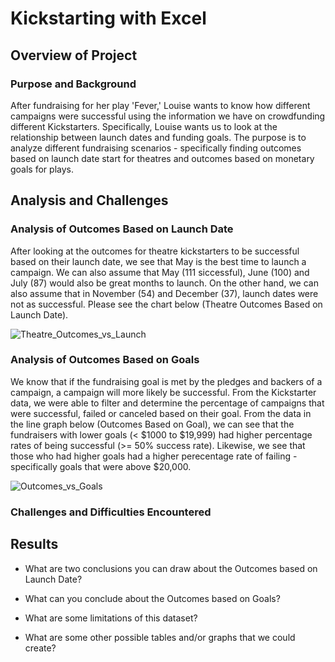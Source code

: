 # Kickstarting with Excel

## Overview of Project

### Purpose and Background
After fundraising for her play 'Fever,' Louise wants to know how different campaigns were successful using the information we have on crowdfunding different Kickstarters. Specifically, Louise wants us to look at the relationship between launch dates and funding goals. The purpose is to analyze different fundraising scenarios - specifically finding outcomes based on launch date start for theatres and outcomes based on monetary goals for plays. 

## Analysis and Challenges

### Analysis of Outcomes Based on Launch Date
After looking at the outcomes for theatre kickstarters to be successful based on their launch date, we see that May is the best time to launch a campaign. We can also assume that May (111 siccessful), June (100) and July (87) would also be great months to launch. On the other hand, we can also assume that in November (54) and December (37), launch dates were not as successful. Please see the chart below (Theatre Outcomes Based on Launch Date). 

![Theatre_Outcomes_vs_Launch](https://user-images.githubusercontent.com/110576028/185778942-131dd3ef-21cd-4780-8071-5197b8a5c1fd.png)


### Analysis of Outcomes Based on Goals
We know that if the fundraising goal is met by the pledges and backers of a campaign, a campaign will more likely be successful. From the Kickstarter data, we were able to filter and determine the percentage of campaigns that were successful, failed or canceled based on their goal. From the data in the line graph below (Outcomes Based on Goal), we can see that the fundraisers with lower goals (< $1000 to $19,999) had higher percentage rates of being successful (>= 50% success rate). Likewise, we see that those who had higher goals had a higher perecentage rate of failing - specifically goals that were above $20,000. 

![Outcomes_vs_Goals](https://user-images.githubusercontent.com/110576028/185778954-ffb0c516-7632-4bad-aaef-4b60d0ffdab0.png)

### Challenges and Difficulties Encountered


## Results

- What are two conclusions you can draw about the Outcomes based on Launch Date?

- What can you conclude about the Outcomes based on Goals?

- What are some limitations of this dataset?

- What are some other possible tables and/or graphs that we could create?
